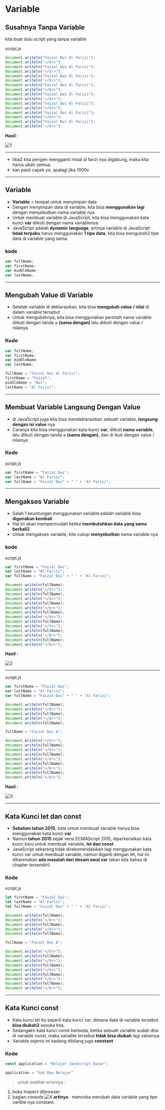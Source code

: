 # Variable

## Susahnya Tanpa Variable

kita buat dulu script yang tanpa variable

*script.js*

```js
document.writeln("Faizal Dwi Al Farizi");
document.writeln("</br>");
document.writeln("Faizal Dwi Al Farizi");
document.writeln("</br>");
document.writeln("Faizal Dwi Al Farizi");
document.writeln("</br>");
document.writeln("Faizal Dwi Al Farizi");
document.writeln("</br>");
document.writeln("Faizal Dwi Al Farizi");
document.writeln("</br>");
document.writeln("Faizal Dwi Al Farizi");
document.writeln("</br>");
document.writeln("Faizal Dwi Al Farizi");
document.writeln("</br>");
document.writeln("Faizal Dwi Al Farizi");
document.writeln("</br>");
```

**Hasil :**

![1](../assets/img/7/1.PNG)

---

- tiba2 kita pengen mengganti misal al farizi nya digabung, maka kita harus ubah semua.
- kan pasti capek ya, apalagi jika 1000x

---

## Variable

- **Variable** = tempat untuk menyimpan data
- Dengan menyimpan data di variable, kita bisa **menggunakan lagi** dengan menyebutkan nama variable nya
- Untuk membuat variable di JavaScript, kita bisa menggunakan kata kunci **var** diikuti dengan nama variablenya
- JavaScript adalah **dynamic language**, artinya variable di JavaScript **tidak terpaku** harus menggunakan **1 tipe data**, kita bisa mengubah2 tipe data di variable yang sama.

### kode

```js
var fullName;
var firstName;
var middleName;
var lastName;
```

---

## Mengubah Value di Variable

- Setelah variable di deklarasikan, kita bisa **mengubah value / nilai** di dalam variable tersebut
- Untuk mengubahnya, kita bisa menggunakan perintah nama variable diikuti dengan tanda **= (sama dengan)** lalu diikuti dengan value / nilainya.

### Kode

```js
var fullName;
var firstName;
var middleName;
var lastName;

fullName = "Faizal Dwi Al Farizi";
firstName = "Faizal";
middleName = "Dwi";
lastName = "Al Farizi";
```

---

## Membuat Variable Langsung Dengan Value

- di JavaScript juga kita bisa mendeklarasikan sebuah variable, **langsung dengan isi value** nya
- Caranya kita bisa menggunakan kata kunci **var**, diikuti **nama variable**, lalu diikuti dengan tanda **= (sama dengan)**, dan di ikuti dengan value / nilainya

### Kode

*script.js*

```js
var firstName = "Faizal Dwi";
var lastName = "Al Farizi";
var fullName = "Faizal Dwi" + " " + "Al Farizi";
```

---

## Mengakses Variable

- Salah 1 keuntungan menggunakan variable adalah variable bisa **digunakan kembali**
- Hal ini akan mempermudah ketika **membutuhkan data yang sama berkali2**
- Untuk mengakses variable, kita cukup **menyebutkan** nama variable nya

### kode

*script.js*

```js
var firstName = "Faizal Dwi";
var lastName = "Al Farizi";
var fullName = "Faizal Dwi" + " " + "Al Farizi";

document.writeln(fullName);
document.writeln("</br>");
document.writeln(fullName);
document.writeln("</br>");
document.writeln(fullName);
document.writeln("</br>");
document.writeln(fullName);
document.writeln("</br>");
document.writeln(fullName);
document.writeln("</br>");
document.writeln(fullName);
document.writeln("</br>");
document.writeln(fullName);
document.writeln("</br>");
```

**Hasil :**

![2](../assets/img/7/2.PNG)

---

*script.js*

```js
var firstName = "Faizal Dwi";
var lastName = "Al Farizi";
var fullName = "Faizal Dwi" + " " + "Al Farizi";

document.writeln(fullName);
document.writeln("</br>");
document.writeln(fullName);
document.writeln("</br>");
document.writeln(fullName);

fullName = "Faizal Dwi A";

document.writeln("</br>");
document.writeln(fullName);
document.writeln("</br>");
document.writeln(fullName);
document.writeln("</br>");
document.writeln(fullName);
document.writeln("</br>");
document.writeln(fullName);
document.writeln("</br>");
```

**Hasil :**

![3](../assets/img/7/3.PNG)

---

## Kata Kunci let dan const

- **Sebelum tahun 2015**, kata untuk membuat variable hanya bisa menggunakan kata kunci **var**
- Namun **tahun 2015** sejak versi ECMAScript 2015, diperkenalkan kata kunci baru untuk membuat variable, **let dan const**
- JavaScript sekarang tidak direkomendasikan lagi menggunakan kata kunci var untuk membuat variable, namun diganti dengan let, hal ini dikarenakan **ada masalah dari desain awal var** (akan kita bahas di chapter tersendiri)

### Kode

*script.js*

```js
let firstName = "Faizal Dwi";
let lastName = "Al Farizi";
let fullName = "Faizal Dwi" + " " + "Al Farizi";

document.writeln(fullName);
document.writeln("</br>");
document.writeln(fullName);
document.writeln("</br>");
document.writeln(fullName);

fullName = "Faizal Dwi A";

document.writeln("</br>");
document.writeln(fullName);
document.writeln("</br>");
document.writeln(fullName);
document.writeln("</br>");
document.writeln(fullName);
document.writeln("</br>");
document.writeln(fullName);
document.writeln("</br>");
```

---

## Kata Kunci const

- Kata kunci let itu seperti kata kunci var, dimana data di variable tersebut **bisa diubah2** sesuka kita.
- Sedangakn kata kunci const berbeda, ketika sebuah variable sudah diisi di variable const, maka variable tersebut **tidak bisa diubah** lagi valuenya
- Variable sejenis ini kadang dibilang juga **constant**

### Kode

```js
const application = "Belajar JavaScript Dasar";

application = "Gak Mau Belajar"
```

> untuk melihat errornya : 
1. buka Inspect dibrowser
2. bagian console
![4](../assets/img/7/4.PNG)
    **artinya** : mencoba merubah data variable yang tipe varible nya constant.

